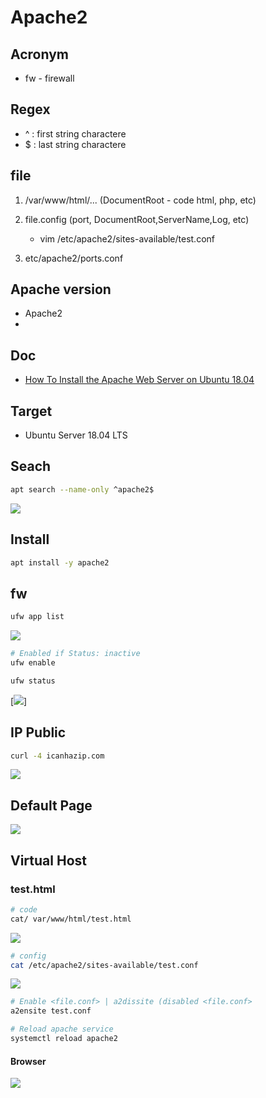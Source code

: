 # Apache2

## Acronym
* fw - firewall

## Regex
* ^ : first string charactere
* $ : last string charactere

## file
1) /var/www/html/... (DocumentRoot - code html, php, etc)
2) file.config (port, DocumentRoot,ServerName,Log, etc)
    * vim /etc/apache2/sites-available/test.conf

3) etc/apache2/ports.conf 

## Apache version
* Apache2
* 

## Doc
* [How To Install the Apache Web Server on Ubuntu 18.04](https://www.digitalocean.com/community/tutorials/how-to-install-the-apache-web-server-on-ubuntu-18-04)

## Target
* Ubuntu Server 18.04 LTS

## Seach
````Bash
apt search --name-only ^apache2$
````
[<img src="https://i.imgur.com/Gzba1WU.png">](https://i.imgur.com/Gzba1WU.png)

## Install
````Bash
apt install -y apache2
````

## fw
````Bash
ufw app list
````
[<img src="https://i.imgur.com/q2iocqD.png">](https://i.imgur.com/q2iocqD.png)

````Bash
# Enabled if Status: inactive
ufw enable
````

````Bash
ufw status
````
[<img src="https://i.imgur.com/3vMzW7G.png">]

## IP Public
````Bash
curl -4 icanhazip.com
````
[<img src="https://i.imgur.com/Gvq798D.png">](https://i.imgur.com/Gvq798D.png)

## Default Page
[<img src="https://i.imgur.com/DfnhAfS.png">](https://i.imgur.com/DfnhAfS.png)

## Virtual Host

### test.html
````Bash
# code
cat/ var/www/html/test.html
````
[<img src="https://i.imgur.com/tXs9wqY.png">](https://i.imgur.com/tXs9wqY.png)

````Bash
# config
cat /etc/apache2/sites-available/test.conf
````
[<img src="https://i.imgur.com/294s7X9.png">](https://i.imgur.com/294s7X9.png)

````Bash
# Enable <file.conf> | a2dissite (disabled <file.conf>
a2ensite test.conf
````

````Bash
# Reload apache service
systemctl reload apache2
````

#### Browser
[<img src="https://i.imgur.com/AKs0CiF.png">](https://i.imgur.com/AKs0CiF.png)
